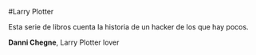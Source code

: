 #Larry Plotter

Esta serie de libros cuenta la historia de un hacker de los que hay pocos.

**Danni Chegne**, Larry Plotter lover
